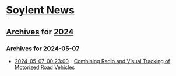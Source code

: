 # [Soylent News](../../../README.md)

## [Archives](../../index.md) for [2024](../index.md)

### [Archives](../../index.md) for [2024-05-07](index.md)

* [2024-05-07, 00:23:00](https://soylentnews.org/article.pl?sid=24/05/06/1445213&from=rss) - [Combining Radio and Visual Tracking of Motorized Road Vehicles](https://soylentnews.org/article.pl?sid=24/05/06/1445213&from=rss)
